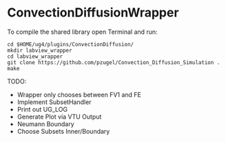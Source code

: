 # ConvectionDiffusionWrapper

To compile the shared library open Terminal and run:

    cd $HOME/ug4/plugins/ConvectionDiffusion/
	mkdir labview_wrapper
	cd labview_wrapper
    git clone https://github.com/pzugel/Convection_Diffusion_Simulation .
    make

TODO: 
* Wrapper only chooses between FV1 and FE
* Implement SubsetHandler  
* Print out UG_LOG
* Generate Plot via VTU Output
* Neumann Boundary
* Choose Subsets Inner/Boundary
